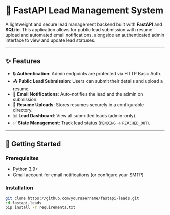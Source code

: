 # 📇 FastAPI Lead Management System

A lightweight and secure lead management backend built with **FastAPI** and **SQLite**. This application allows for public lead submission with resume upload and automated email notifications, alongside an authenticated admin interface to view and update lead statuses.

---

## ✨ Features

- 🔒 **Authentication**: Admin endpoints are protected via HTTP Basic Auth.
- 📤 **Public Lead Submission**: Users can submit their details and upload a resume.
- 📧 **Email Notifications**: Auto-notifies the lead and the admin on submission.
- 📁 **Resume Uploads**: Stores resumes securely in a configurable directory.
- 📊 **Lead Dashboard**: View all submitted leads (admin-only).
- ✅ **State Management**: Track lead status (`PENDING` → `REACHED_OUT`).

---

## 🚀 Getting Started

### Prerequisites

- Python 3.9+
- Gmail account for email notifications (or configure your SMTP)

### Installation

```bash
git clone https://github.com/yourusername/fastapi-leads.git
cd fastapi-leads
pip install -r requirements.txt
